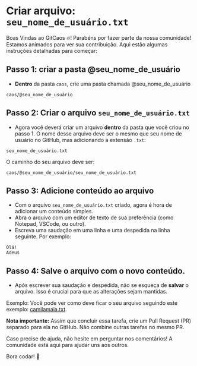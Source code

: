 # Criar arquivo: `seu_nome_de_usuário.txt`

Boas Vindas ao GitCaos 🔥! Parabéns por fazer parte da nossa comunidade! Estamos animados para ver sua contribuição. Aqui estão algumas instruções detalhadas para começar:

## Passo 1: criar a pasta @seu_nome_de_usuário

- **Dentro** da pasta `caos`, crie uma pasta chamada @seu_nome_de_usuário

```plain
caos/@seu_nome_de_usuário
```

## Passo 2: Criar o arquivo `seu_nome_de_usuário.txt`

- Agora você deverá criar um arquivo **dentro** da pasta que você criou no passo 1. O nome desse arquivo deve ser o mesmo que seu nome de usuário no GitHub, mas adicionando a extensão `.txt`:

```plain
seu_nome_de_usuário.txt
```

O caminho do seu arquivo deve ser:

```plain
caos/@seu_nome_de_usuário/seu_nome_de_usuário.txt
```

## Passo 3: Adicione conteúdo ao arquivo

- Com o arquivo `seu_nome_de_usuário.txt` criado, agora é hora de adicionar um conteúdo simples.
- Abra o arquivo com um editor de texto de sua preferência (como Notepad, VSCode, ou outro).
- Escreva uma saudação em uma linha e uma despedida na linha seguinte. Por exemplo:

```plain
Olá!
Adeus
```

## Passo 4: Salve o arquivo com o novo conteúdo.

- Após escrever sua saudação e despedida, não se esqueça de **salvar** o arquivo. Isso é crucial para que as alterações sejam mantidas.

Exemplo: Você pode ver como deve ficar o seu arquivo seguindo este exemplo: [camilamaia.txt](https://github.com/cumbucadev/gitcaos/blob/main/caos/%40camilamaia/camilamaia.txt).

**Nota importante:** Assim que concluir essa tarefa, crie um Pull Request (PR) separado para ela no GitHub. Não combine outras tarefas no mesmo PR.

Caso precise de ajuda, não hesite em perguntar nos comentários! A comunidade está aqui para ajudar uns aos outros.

Bora codar! 🚀
